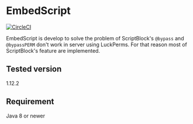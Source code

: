 # EmbedScript

[![CircleCI](https://circleci.com/gh/kuro46/EmbedScript.svg?style=svg)](https://circleci.com/gh/kuro46/EmbedScript)

EmbedScript is develop to solve the problem of ScriptBlock's `@bypass` and `@bypassPERM` don't work in server using LuckPerms.
For that reason most of ScriptBlock's feature are implemented.

## Tested version

1.12.2

## Requirement

Java 8 or newer
